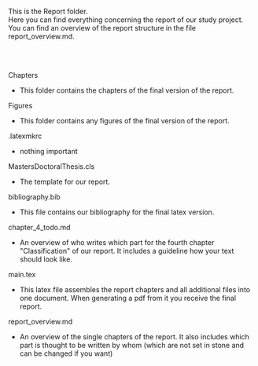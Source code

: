 This is the Report folder.  
Here you can find everything concerning the report of our study project.  
You can find an overview of the report structure in the file report_overview.md.  
  
 <br/>
 <br/>
   
Chapters
* This folder contains the chapters of the final version of the report.
  <br/>
  
Figures
* This folder contains any figures of the final version of the report.
  <br/>
  
.latexmkrc
* nothing important
  
MastersDoctoralThesis.cls
* The template for our report.
  
bibliography.bib
* This file contains our bibliography for the final latex version.
  
chapter_4_todo.md
* An overview of who writes which part for the fourth chapter "Classification" of our report. It includes a guideline how your text should look like.
  
main.tex
* This latex file assembles the report chapters and all additional files into one document. When generating a pdf from it you receive the final report.
  
report_overview.md
* An overview of the single chapters of the report. It also includes which part is thought to be written by whom (which are not set in stone and can be changed if you want)
  
